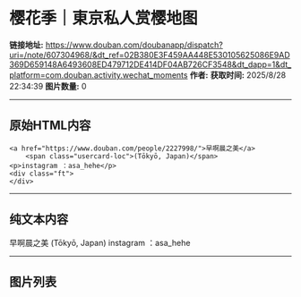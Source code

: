 # 樱花季｜東京私人赏樱地图

**链接地址:** https://www.douban.com/doubanapp/dispatch?uri=/note/607304968/&dt_ref=02B380E3F459AA448E530105625086E9AD369D659148A6493608ED479712DE414DF04AB726CF3548&dt_dapp=1&dt_platform=com.douban.activity.wechat_moments
**作者:** 
**获取时间:** 2025/8/28 22:34:39
**图片数量:** 0

---

## 原始HTML内容


    <a href="https://www.douban.com/people/2227998/">早啊晨之美</a>
        <span class="usercard-loc">(Tōkyō, Japan)</span>
    <p>instagram ：asa_hehe</p>
    <div class="ft">
    </div>
  

---

## 纯文本内容

早啊晨之美
        (Tōkyō, Japan)
    instagram ：asa_hehe

---

## 图片列表


